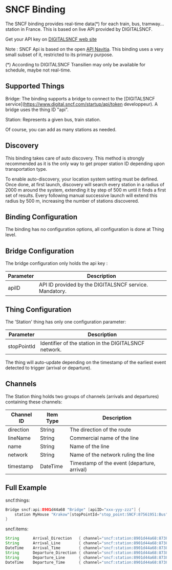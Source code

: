 # SNCF Binding

The SNCF binding provides real-time data(*) for each train, bus, tramway... station in France.
This is based on live API provided by DIGITALSNCF.

Get your API key on [DIGITALSNCF web site](https://www.digital.sncf.com/startup/api/token-developpeur)

Note : SNCF Api is based on the open [API Navitia](https://doc.navitia.io/#getting-started).
This binding uses a very small subset of it, restricted to its primary purpose.

(*) According to DIGITALSNCF Transilien may only be available for schedule, maybe not real-time.

## Supported Things

Bridge: The binding supports a bridge to connect to the [DIGITALSNCF service](<https://www.digital.sncf.com/startup/api/token> developpeur).
A bridge uses the thing ID "api".

Station: Represents a given bus, train station.

Of course, you can add as many stations as needed.

## Discovery

This binding takes care of auto discovery. This method is strongly recommended as it is the only way to get proper station ID depending upon transportation type.

To enable auto-discovery, your location system setting must be defined.
Once done, at first launch, discovery will search every station in a radius of 2000 m around the system, extending it by step of 500 m until it finds a first set of results.
Every following manual successive launch will extend this radius by 500 m, increasing the number of stations discovered.

## Binding Configuration

The binding has no configuration options, all configuration is done at Thing level.

## Bridge Configuration

The bridge configuration only holds the api key :

| Parameter | Description                                            |
| --------- | ------------------------------------------------------ |
| apiID     | API ID provided by the DIGITALSNCF service. Mandatory. |

## Thing Configuration

The 'Station' thing has only one configuration parameter:

| Parameter   | Description                                           |
| ----------- | ----------------------------------------------------- |
| stopPointId | Identifier of the station in the DIGITALSNCF network. |

The thing will auto-update depending on the timestamp of the earliest event detected to trigger (arrival or departure).

## Channels

The Station thing holds two groups of channels (arrivals and departures) containing these channels:

| Channel ID | Item Type | Description                                 |
| ---------- | --------- | ------------------------------------------- |
| direction  | String    | The direction of the route                  |
| lineName   | String    | Commercial name of the line                 |
| name       | String    | Name of the line                            |
| network    | String    | Name of the network ruling the line         |
| timestamp  | DateTime  | Timestamp of the event (departure, arrival) |

## Full Example

sncf.things:

```java
Bridge sncf:api:8901d44a68 "Bridge" [apiID="xxx-yyy-zzz"] {
    station MyHouse "Krakow"[stopPointId="stop_point:SNCF:87561951:Bus"]
}
```

sncf.items:

```java
String      Arrival_Direction   { channel="sncf:station:8901d44a68:87381475_RapidTransit:arrivals#direction" }
String      Arrival_Line        { channel="sncf:station:8901d44a68:87381475_RapidTransit:arrivals#lineName" }
DateTime    Arrival_Time        { channel="sncf:station:8901d44a68:87381475_RapidTransit:arrivals#timestamp" }
String      Departure_Direction { channel="sncf:station:8901d44a68:87381475_RapidTransit:departures#direction" }
String      Departure_Line      { channel="sncf:station:8901d44a68:87381475_RapidTransit:departures#lineName" }
DateTime    Departure_Time      { channel="sncf:station:8901d44a68:87381475_RapidTransit:departures#timestamp" }
```
